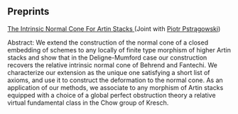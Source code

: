 ## Preprints

[The Intrinsic Normal Cone For Artin Stacks ](https://arxiv.org/abs/1909.07478) (Joint with [Piotr Pstrągowski](https://sites.math.northwestern.edu/~piotr/))

Abstract: We extend the construction of the normal cone of a closed embedding of schemes to any locally of finite type morphism of higher Artin stacks and show that in the Deligne-Mumford case our construction recovers the relative intrinsic normal cone of Behrend and Fantechi. We characterize our extension as the unique one satisfying a short list of axioms, and use it to construct the deformation to the normal cone. As an application of our methods, we associate to any morphism of Artin stacks equipped with a choice of a global perfect obstruction theory a relative virtual fundamental class in the Chow group of Kresch.

